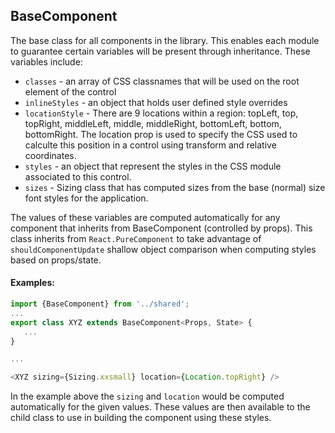 <a name="module_BaseComponent"></a>

## BaseComponent
The base class for all components in the library.  This enables each moduleto guarantee certain variables will be present through inheritance.  Thesevariables include:- `classes` - an array of CSS classnames that will be used on the rootelement of the control- `inlineStyles` - an object that holds user defined style overrides- `locationStyle` - There are 9 locations within a region: topLeft, top,topRight, middleLeft, middle, middleRight, bottomLeft, bottom, bottomRight.The location prop is used to specify the CSS used to calculte this positionin a control using transform and relative coordinates.- `styles` - an object that represent the styles in the CSS module associatedto this control.- `sizes` - Sizing class that has computed sizes from the base (normal) sizefont styles for the application.The values of these variables are computed automatically for any componentthat inherits from BaseComponent (controlled by props).  This class inheritsfrom `React.PureComponent` to take advantage of `shouldComponentUpdate`shallow object comparison when computing styles based on props/state.#### Examples:```javascriptimport {BaseComponent} from '../shared';...export class XYZ extends BaseComponent<Props, State> {   ...}...<XYZ sizing={Sizing.xxsmall} location={Location.topRight} />```In the example above the `sizing` and `location` would be computedautomatically for the given values.  These values are then available to thechild class to use in building the component using these styles.

